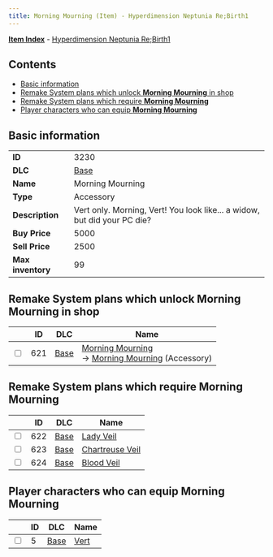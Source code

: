 ```yaml
---
title: Morning Mourning (Item) - Hyperdimension Neptunia Re;Birth1
---
```


[**Item Index**](/neptunia/rb1/item/index.html) - [Hyperdimension Neptunia Re;Birth1](/neptunia/rb1)

## Contents

- [Basic information](#basic-information)
- [Remake System plans which unlock **Morning Mourning** in shop](#remake-system-plans-which-unlock-morning-mourning-in-shop)
- [Remake System plans which require **Morning Mourning**](#remake-system-plans-which-require-morning-mourning)
- [Player characters who can equip **Morning Mourning**](#player-characters-who-can-equip-morning-mourning)
## Basic information

|   |   |
| -- | -- |
| **ID** | 3230 |
| **DLC** | [Base](/neptunia/rb1/dlc/1-base.html) |
| **Name** | Morning Mourning |
| **Type** | Accessory |
| **Description** | Vert only. Morning, Vert! You look like... a widow, but did your PC die? |
| **Buy Price** | 5000 |
| **Sell Price** | 2500 |
| **Max inventory** | 99 |


## Remake System plans which unlock **Morning Mourning** in shop

|    | ID | DLC | Name |
| -- | -- | --- | ---- |
| <input type="checkbox" id="rb1-remake-1-621" class="trackbox" /> | 621 | [Base](/neptunia/rb1/dlc/1-base.html) | [Morning Mourning](/neptunia/rb1/remake/1-621-morning-mourning.html)<br /> → [Morning Mourning](/neptunia/rb1/item/1-3230-morning-mourning.html) (Accessory) |


## Remake System plans which require **Morning Mourning**

|    | ID | DLC | Name |
| -- | -- | --- | ---- |
| <input type="checkbox" id="rb1-quest-1-622" class="trackbox" /> | 622 | [Base](/neptunia/rb1/dlc/1-base.html) | [Lady Veil](/neptunia/rb1/quest/1-622-lady-veil.html) |
| <input type="checkbox" id="rb1-quest-1-623" class="trackbox" /> | 623 | [Base](/neptunia/rb1/dlc/1-base.html) | [Chartreuse Veil](/neptunia/rb1/quest/1-623-chartreuse-veil.html) |
| <input type="checkbox" id="rb1-quest-1-624" class="trackbox" /> | 624 | [Base](/neptunia/rb1/dlc/1-base.html) | [Blood Veil](/neptunia/rb1/quest/1-624-blood-veil.html) |


## Player characters who can equip **Morning Mourning**

|    | ID | DLC | Name |
| -- | -- | --- | ---- |
| <input type="checkbox" id="rb1-player-1-5" class="trackbox" /> | 5 | [Base](/neptunia/rb1/dlc/1-base.html) | [Vert](/neptunia/rb1/player/1-5-vert.html) |
